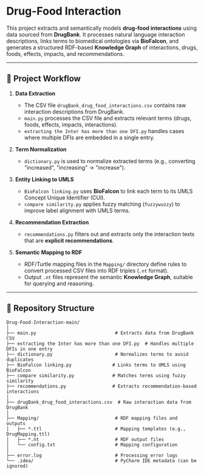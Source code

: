 # Drug-Food Interaction

This project extracts and semantically models **drug-food interactions** using data sourced from **DrugBank**. It processes natural language interaction descriptions, links terms to biomedical ontologies via **BioFalcon**, and generates a structured RDF-based **Knowledge Graph** of interactions, drugs, foods, effects, impacts, and recommendations.

---

## 🚀 Project Workflow

1. **Data Extraction**  
   - The CSV file `drugBank_drug_food_interactions.csv` contains raw interaction descriptions from DrugBank.
   - `main.py` processes the CSV file and extracts relevant terms (drugs, foods, effects, impacts, interactions).
   - `extracting the Inter has more than one DFI.py` handles cases where multiple DFIs are embedded in a single entry.

2. **Term Normalization**  
   - `dictionary.py` is used to normalize extracted terms (e.g., converting "increased", "increasing" → "increase").

3. **Entity Linking to UMLS**  
   - `BioFalcon linking.py` uses **BioFalcon** to link each term to its UMLS Concept Unique Identifier (CUI).
   - `compare similarity.py` applies fuzzy matching (`fuzzywuzzy`) to improve label alignment with UMLS terms.

4. **Recommendation Extraction**  
   - `recommendations.py` filters out and extracts only the interaction texts that are **explicit recommendations**.

5. **Semantic Mapping to RDF**  
   - RDF/Turtle mapping files in the `Mapping/` directory define rules to convert processed CSV files into RDF triples (`.nt` format).
   - Output `.nt` files represent the semantic **Knowledge Graph**, suitable for querying and reasoning.

---

## 🧾 Repository Structure

```plaintext
Drug-Food-Interaction-main/
│
├── main.py                             # Extracts data from DrugBank CSV
├── extracting the Inter has more than one DFI.py  # Handles multiple DFIs in one entry
├── dictionary.py                       # Normalizes terms to avoid duplicates
├── BioFalcon linking.py               # Links terms to UMLS using BioFalcon
├── compare similarity.py              # Matches terms using fuzzy similarity
├── recommendations.py                 # Extracts recommendation-based interactions
│
├── drugBank_drug_food_interactions.csv  # Raw interaction data from DrugBank
│
├── Mapping/                            # RDF mapping files and outputs
│   ├── *.ttl                           # Mapping templates (e.g., DrugMapping.ttl)
│   ├── *.nt                            # RDF output files
│   └── config.txt                      # Mapping configuration
│
├── error.log                           # Processing error logs
└── .idea/                              # PyCharm IDE metadata (can be ignored)
